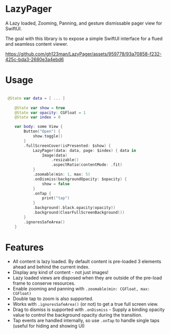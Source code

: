 # LazyPager

A Lazy loaded, Zooming, Panning, and gesture dismissable pager view for SwiftUI. 

The goal with this library is to expose a simple SwiftUI interface for a flued and seamless content viewer.



https://github.com/gh123man/LazyPager/assets/959778/93a70858-f232-425c-bda3-2680e3a4ebd6


# Usage

```swift 

 @State var data = [ ... ]
    
    @State var show = true
    @State var opacity: CGFloat = 1
    @State var index = 0

    var body: some View {
        Button("Open") {
            show.toggle()
        }
        .fullScreenCover(isPresented: $show) {
            LazyPager(data: data, page: $index) { data in
                Image(data)
                    .resizable()
                    .aspectRatio(contentMode: .fit)
            }
            .zoomable(min: 1, max: 5)
            .onDismiss(backgroundOpacity: $opacity) {
                show = false
            }
            .onTap {
                print("tap")
            }
            .background(.black.opacity(opacity))
            .background(ClearFullScreenBackground())
        }
        .ignoresSafeArea()
    }
```

# Features

- All content is lazy loaded. By default content is pre-loaded 3 elements ahead and behind the current index. 
- Display any kind of content - not just images! 
- Lazy loaded views are disposed when they are outside of the pre-load frame to conserve resources. 
- Enable zooming and panning with `.zoomable(min: CGFloat, max: CGFloat)`
- Double tap to zoom is also supported.
- Works with `.ignoresSafeArea()` (or not) to get a true full screen view.
- Drag to dismiss is supported with `.onDismiss` - Supply a binding opacity value to control the background opacity during the transition. 
- Tap events are handled internally, so use `.onTap` to handle single taps (useful for hiding and showing UI)
